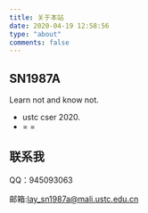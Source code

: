 ```yaml
---
title: 关于本站
date: 2020-04-19 12:58:56
type: "about"
comments: false
---
```


## SN1987A

Learn not and know not.

- ustc cser 2020.
- = = 


## 联系我
QQ：945093063

邮箱:lay_sn1987a@mali.ustc.edu.cn